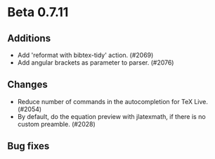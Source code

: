 # Beta 0.7.11

## Additions
* Add 'reformat with bibtex-tidy' action. (#2069)
* Add angular brackets as parameter to parser. (#2076)

## Changes
* Reduce number of commands in the autocompletion for TeX Live. (#2054)
* By default, do the equation preview with jlatexmath, if there is no custom preamble. (#2028)

## Bug fixes
